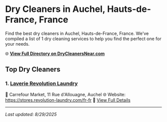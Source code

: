 # Dry Cleaners in Auchel, Hauts-de-France, France

Find the best dry cleaners in Auchel, Hauts-de-France, France. We've compiled a list of 1 dry cleaning services to help you find the perfect one for your needs.

🌐 **[View Full Directory on DryCleanersNear.com](https://drycleanersnear.com/city/France/Hauts-de-France/Auchel)**

## Top Dry Cleaners

### 1. [Laverie Revolution Laundry](https://drycleanersnear.com/dryCleaner/68ae67c5c95ff2c6096b184b/laverie-revolution-laundry)
📍 Carrefour Market, 11 Rue d'Allouagne, Auchel
🌐 Website: https://stores.revolution-laundry.com/fr-fr
🔗 [View Full Details](https://drycleanersnear.com/dryCleaner/68ae67c5c95ff2c6096b184b/laverie-revolution-laundry)


---

*Last updated: 8/29/2025*
